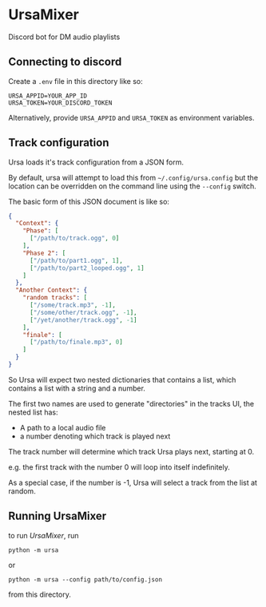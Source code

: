 # UrsaMixer
Discord bot for DM audio playlists

## Connecting to discord
Create a `.env` file in this directory like so:
```
URSA_APPID=YOUR_APP_ID
URSA_TOKEN=YOUR_DISCORD_TOKEN
```
Alternatively, provide `URSA_APPID` and `URSA_TOKEN` as environment variables.

## Track configuration
Ursa loads it's track configuration from a JSON form.

By default, ursa will attempt to load this from `~/.config/ursa.config`
but the location can be overridden on the command line using the `--config` switch.

The basic form of this JSON document is like so:
```JSON
{
  "Context": {
    "Phase": [
      ["/path/to/track.ogg", 0]
    ],
    "Phase 2": [
      ["/path/to/part1.ogg", 1],
      ["/path/to/part2_looped.ogg", 1]
    ]
  },
  "Another Context": {
    "random tracks": [
      ["/some/track.mp3", -1],
      ["/some/other/track.ogg", -1],
      ["/yet/another/track.ogg", -1]
    ],
    "finale": [
      ["/path/to/finale.mp3", 0]
    ]
  }
}
```
So Ursa will expect two nested dictionaries that contains a list, which contains a list with a string and a number.

The first two names are used to generate "directories" in the tracks UI, the nested list has:
- A path to a local audio file
- a number denoting which track is played next

The track number will determine which track Ursa plays next, starting at 0.

e.g. the first track with the number 0 will loop into itself indefinitely.

As a special case, if the number is -1, Ursa will select a track from the list at random.

## Running UrsaMixer
to run _UrsaMixer_, run

```commandline
python -m ursa
```

or

```commandline
python -m ursa --config path/to/config.json
```

from this directory.